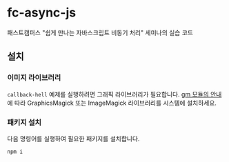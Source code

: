 # fc-async-js

패스트캠퍼스 "쉽게 만나는 자바스크립트 비동기 처리" 세미나의 실습 코드

## 설치

### 이미지 라이브러리

`callback-hell` 예제를 실행하려면 그래픽 라이브러리가 필요합니다.
[gm 모듈의 안내](https://www.npmjs.com/package/gm)에 따라 GraphicsMagick 또는 ImageMagick 라이브러리를 시스템에 설치하세요.

### 패키지 설치

다음 명령어를 실행하여 필요한 패키지를 설치합니다.

```shell
npm i
```
